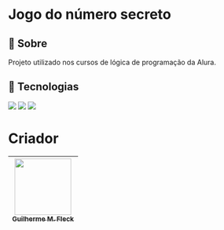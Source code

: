 <h1>Jogo do número secreto</h1>
 
 <h2>🔖 Sobre</h2>
 <p>Projeto utilizado nos cursos de lógica de programação da Alura.</p>
 
 ## 🚀 Tecnologias
 <div>
   <img src="https://img.shields.io/badge/HTML-239120?style=for-the-badge&logo=html5&logoColor=white">
   <img src="https://img.shields.io/badge/CSS-239120?&style=for-the-badge&logo=css3&logoColor=white">
   <img src="https://img.shields.io/badge/JavaScript-F7DF1E?style=for-the-badge&logo=javascript&logoColor=black">
 </div>
 
 # Criador
 
 | [<img loading="lazy" src="https://avatars.githubusercontent.com/u/202358777?v=4" width=115><br><sub>Guilherme M. Fleck</sub>](https://github.com/gmf31)
 | :---: |
